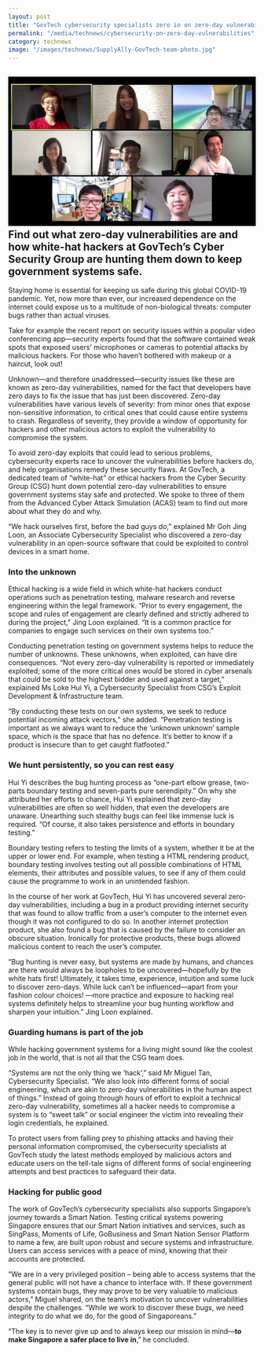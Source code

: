 ```yaml
---
layout: post
title: "GovTech cybersecurity specialists zero in on zero-day vulnerabilities"
permalink: "/media/technews/cybersecurity-on-zero-day-vulnerabilities"
category: technews
image: "/images/technews/SupplyAlly-GovTech-team-photo.jpg"
---
```

![The SupplyAlly team from GovTech in a Smart Nation](/images/technews/SupplyAlly-GovTech-team-photo.jpg)
Find out what zero-day vulnerabilities are and how white-hat hackers at GovTech’s Cyber
Security Group are hunting them down to keep government systems safe. 
---

Staying home is essential for keeping us safe during this global COVID-19 pandemic. Yet, now more than ever, our increased dependence on the internet could expose us to a multitude of non-biological threats: computer bugs rather than actual viruses. 

Take for example the recent report on security issues within a popular video conferencing app—security experts found that the software contained weak spots that exposed users’ microphones or cameras to potential attacks by malicious hackers. For those who haven’t bothered with makeup or a haircut, look out!

Unknown—and therefore unaddressed—security issues like these are known as zero-day vulnerabilities, named for the fact that developers have zero days to fix the issue that has just been discovered. Zero-day vulnerabilities have various levels of severity: from minor ones that expose non-sensitive information, to critical ones that could cause entire systems to crash. Regardless of severity, they provide a window of opportunity for hackers and other malicious actors to exploit the vulnerability to compromise the system.

To avoid zero-day exploits that could lead to serious problems, cybersecurity experts race to uncover the vulnerabilities before hackers do, and help organisations remedy these security flaws. At GovTech, a dedicated team of “white-hat” or ethical hackers from the Cyber Security Group (CSG) hunt down potential zero-day vulnerabilities to ensure government systems stay safe and protected. We spoke to three of them from the Advanced Cyber Attack Simulation (ACAS) team to find out more about what they do and why.

“We hack ourselves first, before the bad guys do,” explained Mr Goh Jing Loon, an Associate Cybersecurity Specialist who discovered a zero-day vulnerability in an open-source software that could be exploited to control devices in a smart home.

### **Into the unknown**
Ethical hacking is a wide field in which white-hat hackers conduct operations such as penetration testing, malware research and reverse engineering within the legal framework. “Prior to every engagement, the scope and rules of engagement are clearly defined and strictly adhered to during the project,” Jing Loon explained. “It is a common practice for companies to engage such services on their own systems too.”

Conducting penetration testing on government systems helps to reduce the number of unknowns. These unknowns, when exploited, can have dire consequences. “Not every zero-day vulnerability is reported or immediately exploited; some of the more critical ones would be stored in cyber arsenals that could be sold to the highest bidder and used against a target,” explained Ms Loke Hui Yi, a Cybersecurity Specialist from CSG’s Exploit Development & Infrastructure team.

“By conducting these tests on our own systems, we seek to reduce potential incoming attack vectors,” she added. “Penetration testing is important as we always want to reduce the ‘unknown unknown’ sample space, which is the space that has no defence. It’s better to know if a product is insecure than to get caught flatfooted.”

### **We hunt persistently, so you can rest easy**

Hui Yi describes the bug hunting process as “one-part elbow grease, two-parts boundary testing and seven-parts pure serendipity.” On why she attributed her efforts to chance, Hui Yi explained that zero-day vulnerabilities are often so well hidden, that even the developers are unaware. Unearthing such stealthy bugs can feel like immense luck is required. “Of course, it also takes persistence and efforts in boundary testing.”

Boundary testing refers to testing the limits of a system, whether it be at the upper or lower end. For example, when testing a HTML rendering product, boundary testing involves testing out all possible combinations of HTML elements, their attributes and possible values, to see if any of them could cause the programme to work in an unintended fashion.

In the course of her work at GovTech, Hui Yi has uncovered several zero-day vulnerabilities, including a bug in a product providing internet security that was found to allow traffic from a user’s computer to the internet even though it was not configured to do so. In another internet protection product, she also found a bug that is caused by the failure to consider an obscure situation. Ironically for protective products, these bugs allowed malicious content to reach the user’s computer.

“Bug hunting is never easy, but systems are made by humans, and chances are there would always be loopholes to be uncovered—hopefully by the white hats first! Ultimately, it takes time, experience, intuition and some luck to discover zero-days. While luck can’t be influenced—apart from your fashion colour choices! —more practice and exposure to hacking real systems definitely helps to streamline your bug hunting workflow and sharpen your intuition.” Jing Loon explained.

### **Guarding humans is part of the job**

While hacking government systems for a living might sound like the coolest job in the world, that is not all that the CSG team does. 

“Systems are not the only thing we ‘hack’,” said Mr Miguel Tan, Cybersecurity Specialist. “We also look into different forms of social engineering, which are akin to zero-day vulnerabilities in the human aspect of things.” Instead of going through hours of effort to exploit a technical zero-day vulnerability, sometimes all a hacker needs to compromise a system is to “sweet talk” or social engineer the victim into revealing their login credentials, he explained.

To protect users from falling prey to phishing attacks and having their personal information compromised, the cybersecurity specialists at GovTech study the latest methods employed by malicious actors and educate users on the tell-tale signs of different forms of social engineering attempts and best practices to safeguard their data.

### **Hacking for public good**
The work of GovTech’s cybersecurity specialists also supports Singapore’s journey towards a Smart Nation. Testing critical systems powering Singapore ensures that our Smart Nation initiatives and services, such as SingPass, Moments of Life, GoBusiness and Smart Nation Sensor Platform to name a few, are built upon robust and secure systems and infrastructure. Users can access services with a peace of mind, knowing that their accounts are protected.

“We are in a very privileged position – being able to access systems that the general public will not have a chance to interface with. If these government systems contain bugs, they may prove to be very valuable to malicious actors,” Miguel shared, on the team’s motivation to uncover vulnerabilities despite the challenges. “While we work to discover these bugs, we need integrity to do what we do, for the good of Singaporeans.”

“The key is to never give up and to always keep our mission in mind—**to make Singapore a safer place to live in**,” he concluded.
